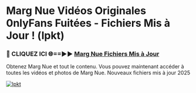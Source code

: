 # Marg Nue Vidéos Originales 0nlyFans Fuitées - Fichiers Mis à Jour ! (lpkt)

<h3>🔴 CLIQUEZ ICI 🌐==►► <a href="https://tinyurl.com/2pmr4ezf" rel="nofollow">Marg Nue Fichiers Mis à Jour</a></h3>

Obtenez Marg Nue et tout le contenu. Vous pouvez maintenant accéder à toutes les vidéos et photos de Marg Nue. Nouveaux fichiers mis à jour 2025

[![lpkt](https://i.imgur.com/6SNvagu.gif)](https://tinyurl.com/2pmr4ezf)
